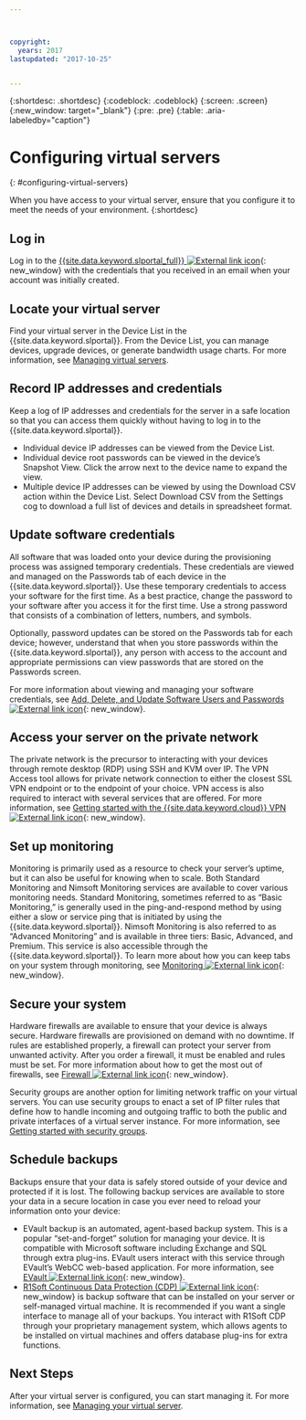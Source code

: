 ```yaml
---



copyright:
  years: 2017
lastupdated: "2017-10-25"


---
```


{:shortdesc: .shortdesc}
{:codeblock: .codeblock}
{:screen: .screen}
{:new_window: target="_blank"}
{:pre: .pre}
{:table: .aria-labeledby="caption"}


# Configuring virtual servers
{: #configuring-virtual-servers}

When you have access to your virtual server, ensure that you configure it to meet the needs of your environment.
{:shortdesc}

## Log in 
Log in to the [{{site.data.keyword.slportal_full}} ![External link icon](../icons/launch-glyph.svg "External link icon")](https://control.softlayer.com/){: new_window} with the credentials that you received in an email when your account was initially created.

## Locate your virtual server
Find your virtual server in the Device List in the {{site.data.keyword.slportal}}. From the Device List, you can manage devices, upgrade devices, or generate bandwidth usage charts. For more information, see [Managing virtual servers](../vsi/vsi_managing.html).

## Record IP addresses and credentials
Keep a log of IP addresses and credentials for the server in a safe location so that you can access them quickly without having to log in to the {{site.data.keyword.slportal}}. 
- Individual device IP addresses can be viewed from the Device List.
- Individual device root passwords can be viewed in the device’s Snapshot View. Click the arrow next to the device name to expand the view.
- Multiple device IP addresses can be viewed by using the Download CSV action within the Device List. Select Download CSV from the Settings cog to download a full list of devices and details in spreadsheet format.

## Update software credentials
All software that was loaded onto your device during the provisioning process was assigned temporary credentials. These credentials are viewed and managed on the Passwords tab of each device in the {{site.data.keyword.slportal}}. Use these temporary credentials to access your software for the first time. As a best practice, change the password to your software after you access it for the first time. Use a strong password that consists of a combination of letters, numbers, and symbols.

Optionally, password updates can be stored on the Passwords tab for each device; however, understand that when you store passwords within the {{site.data.keyword.slportal}}, any person with access to the account and appropriate permissions can view passwords that are stored on the Passwords screen.

For more information about viewing and managing your software credentials, see [Add, Delete, and Update Software Users and Passwords ![External link icon](../icons/launch-glyph.svg "External link icon")](https://knowledgelayer.softlayer.com/procedure/add-delete-and-update-software-users-and-passwords){: new_window}.

## Access your server on the private network
The private network is the precursor to interacting with your devices through remote desktop (RDP) using SSH and KVM over IP. The VPN Access tool allows for private network connection to either the closest SSL VPN endpoint or to the endpoint of your choice. VPN access is also required to interact with several services that are offered. For more information, see [Getting started with the {{site.data.keyword.cloud}} VPN ![External link icon](../icons/launch-glyph.svg "External link icon")](https://knowledgelayer.softlayer.com/procedure/getting-started-softlayer-vpn){: new_window}.

## Set up monitoring
Monitoring is primarily used as a resource to check your server’s uptime, but it can also be useful for knowing when to scale. Both Standard Monitoring and Nimsoft Monitoring services are available to cover various monitoring needs. Standard Monitoring, sometimes referred to as “Basic Monitoring,” is generally used in the ping-and-respond method by using either a slow or service ping that is initiated by using the {{site.data.keyword.slportal}}. Nimsoft Monitoring is also referred to as “Advanced Monitoring” and is available in three tiers: Basic, Advanced, and Premium. This service is also accessible through the {{site.data.keyword.slportal}}. To learn more about how you can keep tabs on your system through monitoring, see [Monitoring ![External link icon](../icons/launch-glyph.svg "External link icon")](https://knowledgelayer.softlayer.com/topic/monitoring){: new_window}.

## Secure your system
Hardware firewalls are available to ensure that your device is always secure. Hardware firewalls are provisioned on demand with no downtime. If rules are established properly, a firewall can protect your server from unwanted activity. After you order a firewall, it must be enabled and rules must be set. For more information about how to get the most out of firewalls, see [Firewall ![External link icon](../icons/launch-glyph.svg "External link icon")](https://knowledgelayer.softlayer.com/topic/firewall){: new_window}.

Security groups are another option for limiting network traffic on your virtual servers. You can use security groups to enact a set of IP filter rules that define how to handle incoming and outgoing traffic to both the public and private interfaces of a virtual server instance. For more information, see [Getting started with security groups](/docs/infrastructure/security-groups/sg_index.html).

## Schedule backups 
Backups ensure that your data is safely stored outside of your device and protected if it is lost. The following backup services are available to store your data in a secure location in case you ever need to reload your information onto your device:
- EVault backup is an automated, agent-based backup system. This is a popular “set-and-forget” solution for managing your device. It is compatible with Microsoft software including Exchange and SQL through extra plug-ins. EVault users interact with this service through EVault’s WebCC web-based application. For more information, see [EVault ![External link icon](../icons/launch-glyph.svg "External link icon")](https://knowledgelayer.softlayer.com/topic/evault-backup){: new_window}.
- [R1Soft Continuous Data Protection (CDP) ![External link icon](../icons/launch-glyph.svg "External link icon")](https://knowledgelayer.softlayer.com/topic/r1soft-cdp){: new_window} is backup software that can be installed on your server or self-managed virtual machine. It is recommended if you want a single interface to manage all of your backups. You interact with R1Soft CDP through your proprietary management system, which allows agents to be installed on virtual machines and offers database plug-ins for extra functions.

## Next Steps
After your virtual server is configured, you can start managing it. For more information, see [Managing your virtual server](../vsi/vsi_managing.html).



